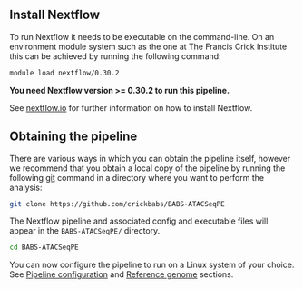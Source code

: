 
## Install Nextflow

To run Nextflow it needs to be executable on the command-line. On an environment module system such as the one at The Francis Crick Institute this can be achieved by running the following command:

```bash
module load nextflow/0.30.2
```

**You need Nextflow version >= 0.30.2 to run this pipeline.**

See [nextflow.io](https://www.nextflow.io/) for further information on how to install Nextflow.

## Obtaining the pipeline

There are various ways in which you can obtain the pipeline itself, however we recommend that you obtain a local copy of the pipeline by running the following [git](https://git-scm.com/book/en/v2/Getting-Started-Installing-Git) command in a directory where you want to perform the analysis:

```bash
git clone https://github.com/crickbabs/BABS-ATACSeqPE
```

The Nextflow pipeline and associated config and executable files will appear in the `BABS-ATACSeqPE/` directory.

```bash
cd BABS-ATACSeqPE
```

You can now configure the pipeline to run on a Linux system of your choice. See [Pipeline configuration](https://github.com/crickbabs/BABS-ATACSeqPE/blob/master/docs/config.md) and [Reference genome](https://github.com/crickbabs/BABS-ATACSeqPE/blob/master/docs/genome.md) sections.
